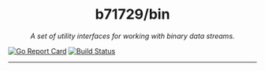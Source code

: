 <h1 align="center">b71729/bin</h1>
<p align="center">
  <i>A set of utility interfaces for working with binary data streams.</i>
</p>

[![Go Report Card](https://goreportcard.com/badge/github.com/b71729/bin)](https://goreportcard.com/report/github.com/b71729/bin) [![Build Status](https://travis-ci.org/b71729/bin.svg?branch=master)](https://travis-ci.org/b71729/bin)

---

